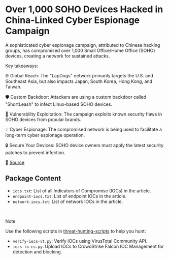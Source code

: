 # Over 1,000 SOHO Devices Hacked in China-Linked Cyber Espionage Campaign

A sophisticated cyber espionage campaign, attributed to Chinese hacking groups, has compromised over 1,000 Small Office/Home Office (SOHO) devices, creating a network for sustained attacks.

Key takeaways:

🌐 Global Reach: The "LapDogs" network primarily targets the U.S. and Southeast Asia, but also impacts Japan, South Korea, Hong Kong, and Taiwan.

🛡️ Custom Backdoor: Attackers are using a custom backdoor called "ShortLeash" to infect Linux-based SOHO devices.

🚨 Vulnerability Exploitation: The campaign exploits known security flaws in SOHO devices from popular brands.

💡 Cyber Espionage: The compromised network is being used to facilitate a long-term cyber espionage operation.

🔒 Secure Your Devices: SOHO device owners must apply the latest security patches to prevent infection.

🔗 [Source](https://securityscorecard.com/blog/unmasking-a-new-china-linked-covert-orb-network-inside-the-lapdogs-campaign/)


## Package Content

- `iocs.txt`: List of all Indicators of Compromise (IOCs) in the article.
- `endpoint-iocs.txt`: List of endpoint IOCs in the article.
- `network-iocs.txt`: List of network IOCs in the article.

<br>

> [!NOTE]
> Use the following scripts in [threat-hunting-scripts](../../threat-hunting-scripts/) to help you hunt:
>
> - `verify-iocs-vt.py`: Verify IOCs using VirusTotal Community API.
> - `iocs-to-cs.py`: Upload IOCs to CrowdStrike Falcon IOC Management for detection and blocking.
